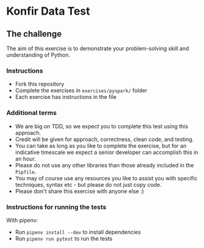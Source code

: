 # Konfir Data Test

## The challenge

The aim of this exercise is to demonstrate your problem-solving skill and understanding of Python.

### Instructions

- Fork this repository
- Complete the exercises in `exercises/pyspark/` folder
- Each exercise has instructions in the file

### Additional terms

- We are big on TDD, so we expect you to complete this test using this approach.
- Credit will be given for approach, correctness, clean code, and testing.
- You can take as long as you like to complete the exercise, but for an indicative timescale we expect a senior
  developer can accomplish this in an hour.
- Please do not use any other libraries than those already included in the `Pipfile`.
- You may of course use any resources you like to assist you with specific techniques, syntax etc - but please do not
  just copy code.
- Please don't share this exercise with anyone else :)

### Instructions for running the tests

With pipenv:

- Run `pipenv install --dev` to install dependencies
- Run `pipenv run pytest` to run the tests

